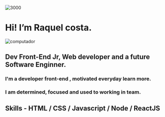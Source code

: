 ![3000](https://user-images.githubusercontent.com/105187443/175128559-a0587865-caa0-41c6-aecf-240460bb32f1.png)
 <h1> Hi! I’m Raquel costa.</h1>
<img scr="https://cdn-icons.flaticon.com/png/128/3422/premium/3422648.png?token=exp=1657740843~hmac=0b437b9ea1a8f6f83034d2e5d1e15be0" alt="computador" /> <h2> Dev Front-End Jr, Web developer and a future Software Enginner.
 <h3>I'm a developer front-end , motivated everyday learn more. <h3><h3> I am determined, focused and used to working in team. <h3>
 
 <h2> Skills - HTML / CSS / Javascript / Node / ReactJS

<!---
Raquelsc05/Raquelsc05 is a ✨ special ✨ repository because its `README.md` (this file) appears on your GitHub profile.
You can click the Preview link to take a look at your changes.
--->
